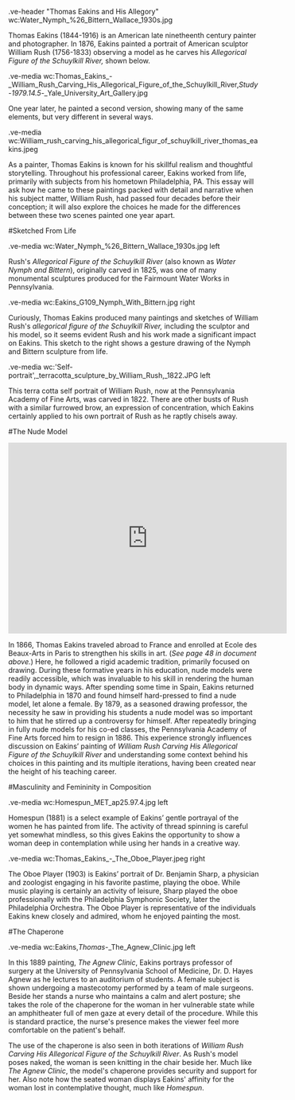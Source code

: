 .ve-header "Thomas Eakins and His Allegory" wc:Water_Nymph_%26_Bittern_Wallace_1930s.jpg

Thomas Eakins (1844-1916) is an American late ninetheenth century painter and photographer. In 1876, Eakins painted a portrait of American sculptor William Rush (1756-1833) observing a model as he carves his *Allegorical Figure of the Schuylkill River,* shown below.  

.ve-media wc:Thomas_Eakins_-_William_Rush_Carving_His_Allegorical_Figure_of_the_Schuylkill_River,_Study_-_1979.14.5_-_Yale_University_Art_Gallery.jpg
    
One year later, he painted a second version, showing many of the same elements, but very different in several ways. 

.ve-media wc:William_rush_carving_his_allegorical_figur_of_schuylkill_river_thomas_eakins.jpeg 

As a painter, Thomas Eakins is known for his skillful realism and thoughtful storytelling. Throughout his professional career, Eakins worked from life, primarily with subjects from his hometown Philadelphia, PA. This essay will ask how he came to these paintings packed with detail and narrative when his subject matter, William Rush, had passed four decades before their conception; it will also explore the choices he made for the differences between these two scenes painted one year apart.

#Sketched From Life

.ve-media wc:Water_Nymph_%26_Bittern_Wallace_1930s.jpg left 

Rush's *Allegorical Figure of the Schuylkill River* (also known as *Water Nymph and Bittern*), originally carved in 1825, was one of many monumental sculptures produced for the Fairmount Water Works in Pennsylvania.  

.ve-media wc:Eakins_G109_Nymph_With_Bittern.jpg right 

Curiously, Thomas Eakins produced many paintings and sketches of William Rush's *allegorical figure of the Schuylkill River,* including the sculptor and his model, so it seems evident Rush and his work made a significant impact on Eakins. This sketch to the right shows a gesture drawing of the Nymph and Bittern sculpture from life.    

.ve-media wc:'Self-portrait',_terracotta_sculpture_by_William_Rush,_1822.JPG left

This terra cotta self portrait of William Rush, now at the Pennsylvania Academy of Fine Arts, was carved in 1822. There are other busts of Rush with a similar furrowed brow, an expression of concentration, which Eakins certainly applied to his own portrait of Rush as he raptly chisels away. 

#The Nude Model

<iframe src="https://archive.org/embed/thomaseakinscoll00phil" width="560" height="384" frameborder="0" webkitallowfullscreen="true" mozallowfullscreen="true" allowfullscreen></iframe>

In 1866, Thomas Eakins traveled abroad to France and enrolled at Ecole des Beaux-Arts in Paris to strengthen his skills in art. (*See page 48 in document above.*) Here, he followed a rigid academic tradition, primarily focused on drawing. During these formative years in his education, nude models were readily accessible, which was invaluable to his skill in rendering the human body in dynamic ways. After spending some time in Spain, Eakins returned to Philadelphia in 1870 and found himself hard-pressed to find a nude model, let alone a female. By 1879, as a seasoned drawing professor, the necessity he saw in providing his students a nude model was so important to him that he stirred up a controversy for himself. After repeatedly bringing in fully nude models for his co-ed classes, the Pennsylvania Academy of Fine Arts forced him to resign in 1886. This experience strongly influences discussion on Eakins’ painting of *William Rush Carving His Allegorical Figure of the Schuylkill River* and understanding some context behind his choices in this painting and its multiple iterations, having been created near the height of his teaching career. 

#Masculinity and Femininity in Composition

.ve-media wc:Homespun_MET_ap25.97.4.jpg left

Homespun (1881) is a select example of Eakins’ gentle portrayal of the women he has painted from life. The activity of thread spinning is careful yet somewhat mindless, so this gives Eakins the opportunity to show a woman deep in contemplation while using her hands in a creative way.

.ve-media wc:Thomas_Eakins_-_The_Oboe_Player.jpeg right

The Oboe Player (1903) is Eakins’ portrait of Dr. Benjamin Sharp, a physician and zoologist engaging in his favorite pastime, playing the oboe. While music playing is certainly an activity of leisure, Sharp played the oboe professionally with the Philadelphia Symphonic Society, later the Philadelphia Orchestra. The Oboe Player is representative of the individuals Eakins knew closely and admired, whom he enjoyed painting the most. 

#The Chaperone 

.ve-media wc:Eakins,_Thomas_-_The_Agnew_Clinic.jpg left

In this 1889 painting, *The Agnew Clinic*,  Eakins portrays professor of surgery at the University of Pennsylvania School of Medicine, Dr. D. Hayes Agnew as he lectures to an auditorium of students. A female subject is shown undergoing a mastecotomy performed by a team of male surgeons. Beside her stands a nurse who maintains a calm and alert posture; she takes the role of the chaperone for the woman in her vulnerable state while an amphitheater full of men gaze at every detail of the procedure. While this is standard practice, the nurse's presence makes the viewer feel more comfortable on the patient's behalf.  

The use of the chaperone is also seen in both iterations of *William Rush Carving His Allegorical Figure of the Schuylkill River*. As Rush's model poses naked, the woman is seen knitting in the chair beside her. Much like *The Agnew Clinic*, the model's chaperone provides security and support for her. Also note how the seated woman displays Eakins' affinity for the woman lost in contemplative thought, much like *Homespun*. 






